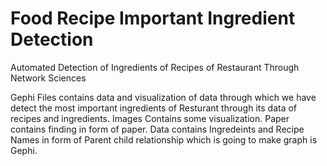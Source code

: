 # Food Recipe Important Ingredient Detection
Automated Detection of Ingredients of Recipes of Restaurant Through Network Sciences 

Gephi Files contains data and visualization of data through which we have detect the most important ingredients of Resturant through its data of recipes and ingredients.
Images Contains some visualization.
Paper contains finding in form of paper.
Data contains Ingredeints and Recipe Names in form of Parent child relationship which is going to make graph is Gephi.
